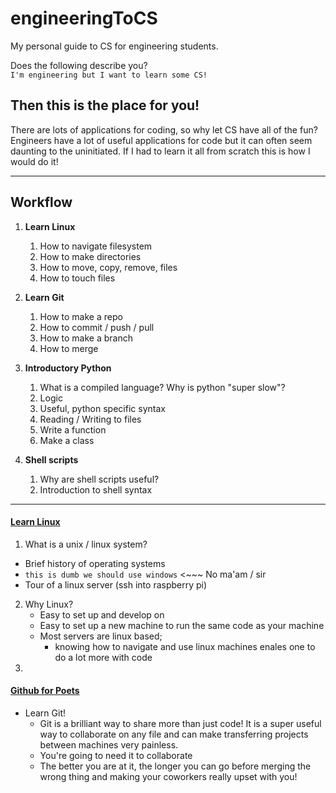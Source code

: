 # engineeringToCS
My personal guide to CS for engineering students.


Does the following describe you?   
`I'm engineering but I want to learn some CS!`
## Then this is the place for you!

There are lots of applications for coding, so why let CS have all of the fun? Engineers have a lot of useful applications for code but it can often seem daunting to the uninitiated. If I had to learn it all from scratch this is how I would do it!

---
## Workflow
1. **Learn Linux**
   1. How to navigate filesystem
   2. How to make directories
   3. How to move, copy, remove, files
   4. How to touch files   


2. **Learn Git**   
   1. How to make a repo
   2. How to commit / push / pull
   3. How to make a branch
   4. How to merge


3. **Introductory Python**   
   1. What is a compiled language? Why is python "super slow"?
   2. Logic
   3. Useful, python specific syntax
   4. Reading / Writing to files
   5. Write a function
   6. Make a class
4. **Shell scripts**
   1. Why are shell scripts useful?
   2. Introduction to shell syntax

---

#### [Learn Linux](https://www.youtube.com/watch?v=rL3yq5a_vNM&list=PLlcnQQJK8SUjfkCph45fz6rC0de60LVZR)
1. What is a unix / linux system?
  - Brief history of operating systems
  - `this is dumb we should use windows` <~~~ No ma'am / sir
  - Tour of a linux server (ssh into raspberry pi)
2. Why Linux?
   - Easy to set up and develop on
   - Easy to set up a new machine to run the same code as your machine
   - Most servers are linux based;
     - knowing how to navigate and use linux machines enales one to do a lot more with code
3.

#### [Github for Poets](https://www.youtube.com/playlist?list=PLRqwX-V7Uu6ZF9C0YMKuns9sLDzK6zoiV)
- Learn Git!
  - Git is a brilliant way to share more than just code! It is a super useful way to collaborate on any file and can make transferring projects between machines very painless.
  - You're going to need it to collaborate
  - The better you are at it, the longer you can go before merging the wrong thing and making your coworkers really upset with you!
